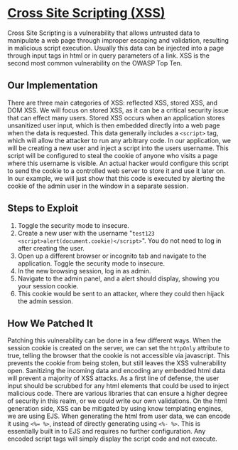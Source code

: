 # [Cross Site Scripting (XSS)](https://owasp.org/www-project-top-ten/2017/A7_2017-Cross-Site_Scripting_(XSS))

Cross Site Scripting is a vulnerability that allows untrusted data to manipulate a web page through improper escaping and validation, resulting in malicious script execution. Usually this data can be injected into a page through input tags in html or in query parameters of a link. XSS is the second most common vulnerability on the OWASP Top Ten.

## Our Implementation
There are three main categories of XSS: reflected XSS, stored XSS, and DOM XSS. We will focus on stored XSS, as it can be a critical security issue that can effect many users. Stored XSS occurs when an application stores unsanitized user input, which is then embedded directly into a web page when the data is requested. This data generally includes a ```<script>``` tag, which will allow the attacker to run any arbitrary code. In our application, we will be creating a new user and inject a script into the users username. This script will be configured to steal the cookie of anyone who visits a page where this username is visible. An actual hacker would configure this script to send the cookie to a controlled web server to store it and use it later on. In our example, we will just show that this code is executed by alerting the cookie of the admin user in the window in a separate session.

## Steps to Exploit
1. Toggle the security mode to insecure.
2. Create a new user with the username "```test123 <script>alert(document.cookie)</script>```". You do not need to log in after creating the user.
3. Open up a different browser or incognito tab and navigate to the application. Toggle the security mode to insecure.
4. In the new browsing session, log in as admin.
5. Navigate to the admin panel, and a alert should display, showing you your session cookie.
6. This cookie would be sent to an attacker, where they could then hijack the admin session.

## How We Patched It
Patching this vulnerability can be done in a few different ways. When the session cookie is created on the server, we can set the ```httpOnly``` attribute to true, telling the browser that the cookie is not accessible via javascript. This prevents the cookie from being stolen, but still leaves the XSS vulnerability open. Sanitizing the incoming data and encoding any embedded html data will prevent a majority of XSS attacks. As a first line of defense, the user input should be scrubbed for any html elements that could be used to inject malicious code. There are various libraries that can ensure a higher degree of security in this realm, or we could write our own validations. On the html generation side, XSS can be mitigated by using know templating engines, we are using EJS. When generating the html from user data, we can encode it using ```<%= %>```, instead of directly generating using ```<%- %>```. This is essentially built in to EJS and requires no further configuration. Any encoded script tags will simply display the script code and not execute.